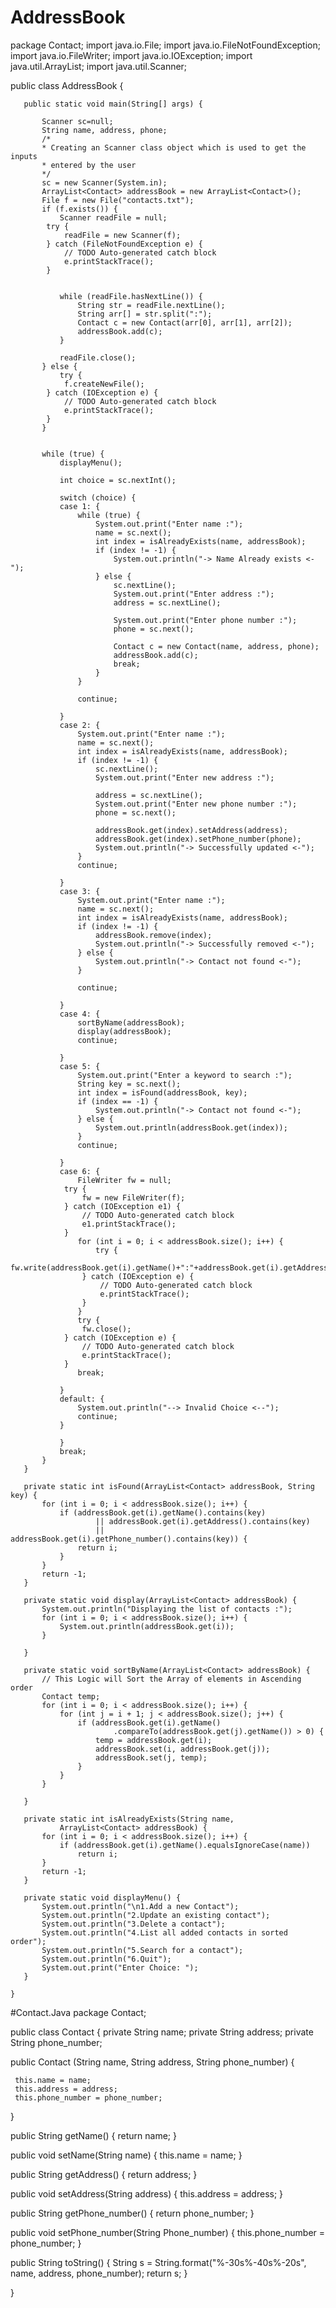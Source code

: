 # AddressBook
package Contact;
import java.io.File;
import java.io.FileNotFoundException;
import java.io.FileWriter;
import java.io.IOException;
import java.util.ArrayList;
import java.util.Scanner;

public class AddressBook {

	   public static void main(String[] args) {
	  
	       Scanner sc=null;
	       String name, address, phone;
	       /*
	       * Creating an Scanner class object which is used to get the inputs
	       * entered by the user
	       */
	       sc = new Scanner(System.in);
	       ArrayList<Contact> addressBook = new ArrayList<Contact>();
	       File f = new File("contacts.txt");
	       if (f.exists()) {
	           Scanner readFile = null;
			try {
				readFile = new Scanner(f);
			} catch (FileNotFoundException e) {
				// TODO Auto-generated catch block
				e.printStackTrace();
			}
	          

	           while (readFile.hasNextLine()) {
	               String str = readFile.nextLine();
	               String arr[] = str.split(":");
	               Contact c = new Contact(arr[0], arr[1], arr[2]);
	               addressBook.add(c);
	           }
	          
	           readFile.close();
	       } else {
	           try {
				f.createNewFile();
			} catch (IOException e) {
				// TODO Auto-generated catch block
				e.printStackTrace();
			}
	       }

	      
	       while (true) {
	           displayMenu();
	          
	           int choice = sc.nextInt();
	          
	           switch (choice) {
	           case 1: {
	               while (true) {
	                   System.out.print("Enter name :");
	                   name = sc.next();
	                   int index = isAlreadyExists(name, addressBook);
	                   if (index != -1) {
	                       System.out.println("-> Name Already exists <-");
	                   } else {
	                       sc.nextLine();
	                       System.out.print("Enter address :");
	                       address = sc.nextLine();
	                      
	                       System.out.print("Enter phone number :");
	                       phone = sc.next();

	                       Contact c = new Contact(name, address, phone);
	                       addressBook.add(c);
	                       break;
	                   }
	               }

	               continue;

	           }
	           case 2: {
	               System.out.print("Enter name :");
	               name = sc.next();
	               int index = isAlreadyExists(name, addressBook);
	               if (index != -1) {
	                   sc.nextLine();
	                   System.out.print("Enter new address :");
	                  
	                   address = sc.nextLine();
	                   System.out.print("Enter new phone number :");
	                   phone = sc.next();

	                   addressBook.get(index).setAddress(address);
	                   addressBook.get(index).setPhone_number(phone);
	                   System.out.println("-> Successfully updated <-");
	               }
	               continue;

	           }
	           case 3: {
	               System.out.print("Enter name :");
	               name = sc.next();
	               int index = isAlreadyExists(name, addressBook);
	               if (index != -1) {
	                   addressBook.remove(index);
	                   System.out.println("-> Successfully removed <-");
	               } else {
	                   System.out.println("-> Contact not found <-");
	               }

	               continue;

	           }
	           case 4: {
	               sortByName(addressBook);
	               display(addressBook);
	               continue;

	           }
	           case 5: {
	               System.out.print("Enter a keyword to search :");
	               String key = sc.next();
	               int index = isFound(addressBook, key);
	               if (index == -1) {
	                   System.out.println("-> Contact not found <-");
	               } else {
	                   System.out.println(addressBook.get(index));
	               }
	               continue;

	           }
	           case 6: {
	               FileWriter fw = null;
				try {
					fw = new FileWriter(f);
				} catch (IOException e1) {
					// TODO Auto-generated catch block
					e1.printStackTrace();
				}
	               for (int i = 0; i < addressBook.size(); i++) {
	                   try {
						fw.write(addressBook.get(i).getName()+":"+addressBook.get(i).getAddress()+":"+addressBook.get(i).getPhone_number()+"\n");
					} catch (IOException e) {
						// TODO Auto-generated catch block
						e.printStackTrace();
					}
	               }
	               try {
					fw.close();
				} catch (IOException e) {
					// TODO Auto-generated catch block
					e.printStackTrace();
				}
	               break;

	           }
	           default: {
	               System.out.println("--> Invalid Choice <--");
	               continue;
	           }

	           }
	           break;
	       }
	   }

	   private static int isFound(ArrayList<Contact> addressBook, String key) {
	       for (int i = 0; i < addressBook.size(); i++) {
	           if (addressBook.get(i).getName().contains(key)
	                   || addressBook.get(i).getAddress().contains(key)
	                   || addressBook.get(i).getPhone_number().contains(key)) {
	               return i;
	           }
	       }
	       return -1;
	   }

	   private static void display(ArrayList<Contact> addressBook) {
	       System.out.println("Displaying the list of contacts :");
	       for (int i = 0; i < addressBook.size(); i++) {
	           System.out.println(addressBook.get(i));
	       }

	   }

	   private static void sortByName(ArrayList<Contact> addressBook) {
	       // This Logic will Sort the Array of elements in Ascending order
	       Contact temp;
	       for (int i = 0; i < addressBook.size(); i++) {
	           for (int j = i + 1; j < addressBook.size(); j++) {
	               if (addressBook.get(i).getName()
	                       .compareTo(addressBook.get(j).getName()) > 0) {
	                   temp = addressBook.get(i);
	                   addressBook.set(i, addressBook.get(j));
	                   addressBook.set(j, temp);
	               }
	           }
	       }

	   }

	   private static int isAlreadyExists(String name,
	           ArrayList<Contact> addressBook) {
	       for (int i = 0; i < addressBook.size(); i++) {
	           if (addressBook.get(i).getName().equalsIgnoreCase(name))
	               return i;
	       }
	       return -1;
	   }

	   private static void displayMenu() {
	       System.out.println("\n1.Add a new Contact");
	       System.out.println("2.Update an existing contact");
	       System.out.println("3.Delete a contact");
	       System.out.println("4.List all added contacts in sorted order");
	       System.out.println("5.Search for a contact");
	       System.out.println("6.Quit");
	       System.out.print("Enter Choice: ");
	   }

	}
	
#Contact.Java
package Contact;

public class Contact {
 private String name;
 private String address;
 private String phone_number;
 
 public Contact (String name, String address, String phone_number) {

	 this.name = name;
	 this.address = address;
	 this.phone_number = phone_number;
 }
 
 public String getName() {
	 return name;
 }
 
 public void setName(String name) {
	 this.name = name;
 }
 
 public String getAddress() {
	 return address;
 }
 
 public void setAddress(String address) {
	 this.address = address;
 }
 
 public String getPhone_number() {
	 return phone_number;
 }
 
 public void setPhone_number(String Phone_number) {
	 this.phone_number = phone_number;
 }
 
 public String toString() {
	 String s = String.format("%-30s%-40s%-20s", name, address, phone_number);
	 return s;
 }
 
}


